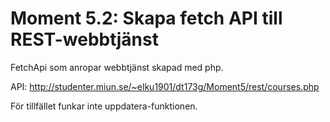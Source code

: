 # Moment 5.2: Skapa fetch API till REST-webbtjänst

FetchApi som anropar webbtjänst skapad med php. 

API: http://studenter.miun.se/~elku1901/dt173g/Moment5/rest/courses.php

För tillfället funkar inte uppdatera-funktionen. 

